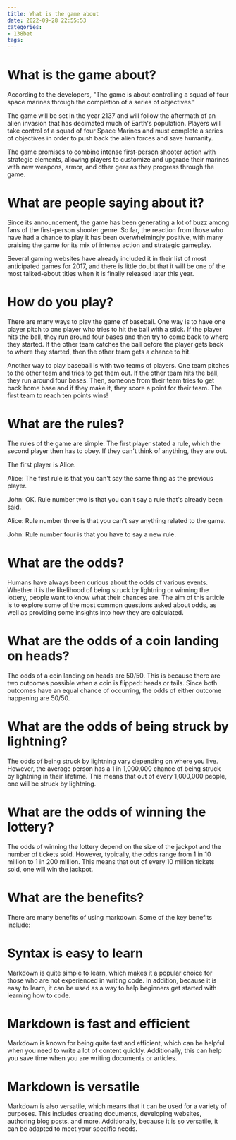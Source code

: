 ```yaml
---
title: What is the game about
date: 2022-09-28 22:55:53
categories:
- 138bet
tags:
---
```



#  What is the game about?

According to the developers, "The game is about controlling a squad of four space marines through the completion of a series of objectives."

The game will be set in the year 2137 and will follow the aftermath of an alien invasion that has decimated much of Earth's population. Players will take control of a squad of four Space Marines and must complete a series of objectives in order to push back the alien forces and save humanity.

The game promises to combine intense first-person shooter action with strategic elements, allowing players to customize and upgrade their marines with new weapons, armor, and other gear as they progress through the game.

# What are people saying about it?

Since its announcement, the game has been generating a lot of buzz among fans of the first-person shooter genre. So far, the reaction from those who have had a chance to play it has been overwhelmingly positive, with many praising the game for its mix of intense action and strategic gameplay.

Several gaming websites have already included it in their list of most anticipated games for 2017, and there is little doubt that it will be one of the most talked-about titles when it is finally released later this year.

#  How do you play?

There are many ways to play the game of baseball. One way is to have one player pitch to one player who tries to hit the ball with a stick. If the player hits the ball, they run around four bases and then try to come back to where they started. If the other team catches the ball before the player gets back to where they started, then the other team gets a chance to hit.

Another way to play baseball is with two teams of players. One team pitches to the other team and tries to get them out. If the other team hits the ball, they run around four bases. Then, someone from their team tries to get back home base and if they make it, they score a point for their team. The first team to reach ten points wins!

#  What are the rules?

The rules of the game are simple. The first player stated a rule, which the second player then has to obey. If they can't think of anything, they are out.

The first player is Alice.

Alice: The first rule is that you can't say the same thing as the previous player.

John: OK. Rule number two is that you can't say a rule that's already been said.

Alice: Rule number three is that you can't say anything related to the game.

John: Rule number four is that you have to say a new rule.

#  What are the odds?

Humans have always been curious about the odds of various events. Whether it is the likelihood of being struck by lightning or winning the lottery, people want to know what their chances are. The aim of this article is to explore some of the most common questions asked about odds, as well as providing some insights into how they are calculated.

# What are the odds of a coin landing on heads?

The odds of a coin landing on heads are 50/50. This is because there are two outcomes possible when a coin is flipped: heads or tails. Since both outcomes have an equal chance of occurring, the odds of either outcome happening are 50/50.

# What are the odds of being struck by lightning?

The odds of being struck by lightning vary depending on where you live. However, the average person has a 1 in 1,000,000 chance of being struck by lightning in their lifetime. This means that out of every 1,000,000 people, one will be struck by lightning.

# What are the odds of winning the lottery?

The odds of winning the lottery depend on the size of the jackpot and the number of tickets sold. However, typically, the odds range from 1 in 10 million to 1 in 200 million. This means that out of every 10 million tickets sold, one will win the jackpot.

#  What are the benefits?

There are many benefits of using markdown. Some of the key benefits include:

# Syntax is easy to learn

Markdown is quite simple to learn, which makes it a popular choice for those who are not experienced in writing code. In addition, because it is easy to learn, it can be used as a way to help beginners get started with learning how to code.

# Markdown is fast and efficient

Markdown is known for being quite fast and efficient, which can be helpful when you need to write a lot of content quickly. Additionally, this can help you save time when you are writing documents or articles.

# Markdown is versatile

Markdown is also versatile, which means that it can be used for a variety of purposes. This includes creating documents, developing websites, authoring blog posts, and more. Additionally, because it is so versatile, it can be adapted to meet your specific needs.